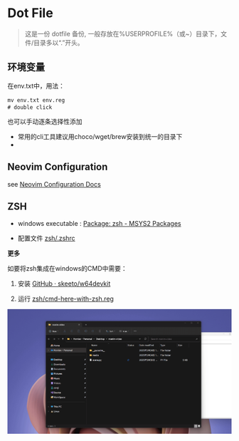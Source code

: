 # Dot File

> 这是一份 dotfile 备份, 一般存放在%USERPROFILE%（或~）目录下，文件/目录多以“.”开头。

## 环境变量

在env.txt中，用法：

```shell
mv env.txt env.reg
# double click
```

也可以手动逐条选择性添加

- 常用的cli工具建议用choco/wget/brew安装到统一的目录下
- 


## Neovim Configuration

see [Neovim Configuration Docs](https://github.com/Corgile/neovim-configs/blob/5b2db9b11520f9c2962f3e2c27e7b90f11d7df0d/README.md)



## ZSH

- windows executable : [Package: zsh - MSYS2 Packages](https://packages.msys2.org/package/zsh?repo=msys&variant=x86_64) 

- 配置文件 [zsh/.zshrc](./zsh/.zshrc)

**更多**

如要将zsh集成在windows的CMD中需要：

1. 安装 [GitHub · skeeto/w64devkit](https://github.com/skeeto/w64devkit/releases) 

2. 运行 [zsh/cmd-here-with-zsh.reg](./zsh/cmd-here-with-zsh.reg)

![cmd + zsh preview](./screenshot.gif)

